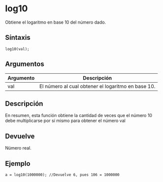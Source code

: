 # log10

Obtiene el logaritmo en base 10 del número dado.

## Síntaxis

  
```gml  
log10(val);  
```  

## Argumentos

Argumento|Descripción|  
---|---|  
val|El número al cual obtener el logaritmo en base 10.|  

## Descripción

En resumen, esta función obtiene la cantidad de veces que el número 10 debe multiplicarse por sí mismo para obtener el número val

## Devuelve

Número real.

## Ejemplo

  
```gml  
a = log10(1000000); //Devuelve 6, pues 106 = 1000000  
```